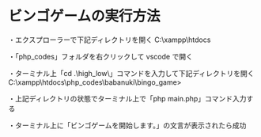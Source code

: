 # ビンゴゲームの実行方法

・エクスプローラーで下記ディレクトリを開く
C:\xampp\htdocs

・「php_codes」フォルダを右クリックして vscode で開く

・ターミナル上「cd .\high_low\」コマンドを入力して下記ディレクトリを開く
C:\xampp\htdocs\php_codes\babanuki\bingo_game>

・上記ディレクトリの状態でターミナル上で「php main.php」コマンド入力する

・ターミナル上に「ビンゴゲームを開始します。」の文言が表示されたら成功
